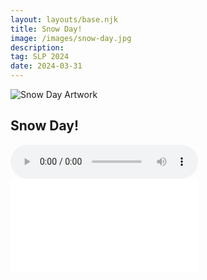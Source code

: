 ```yaml
---
layout: layouts/base.njk
title: Snow Day!
image: /images/snow-day.jpg
description:
tag: SLP 2024
date: 2024-03-31
---
```


![Snow Day Artwork](/images/snow-day.jpg)

## Snow Day!

<audio controls>
  <source src="/audios/snow-day.mp3" type="audio/mpeg">
  Your browser does not support the audio element.
</audio>

<embed class="score" src="/scores/snow-day.pdf" type="application/pdf">

